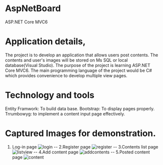 # AspNetBoard
ASP.NET Core MVC6

# Application details,

The project is to develop an application that allows users post contents.
The contents and user's images will be stored on Ms SQL or local database(Visual Studio).
The purpose of the project is learning ASP.NET Core MVC6. 
The main programming language of the project would be C# which provides convenience to develop multiple view pages.

# Technology and tools

Entity Framwork: To build data base.
Bootstrap: To display pages properly.
Trrumbowyg: to implement a content input page effectively.
 

# Captured Images for demonstration.

1. Log-in page 
![login](https://user-images.githubusercontent.com/20617062/31924296-29d3ba30-b84e-11e7-95f3-038773975d52.png)
--
2.Register page
![register](https://user-images.githubusercontent.com/20617062/31924295-29bfdbdc-b84e-11e7-872f-d4754058ac50.png)
--
3.Contents list page 
![listview](https://user-images.githubusercontent.com/20617062/31924294-29b097c6-b84e-11e7-8d0f-59e488d48e28.png)
--
4.Add content page 
![addcontents](https://user-images.githubusercontent.com/20617062/31924293-29a0a53c-b84e-11e7-82f5-155ae25807b3.png)
--
5.Posted content page 
![content](https://user-images.githubusercontent.com/20617062/31924292-29852564-b84e-11e7-89bb-0b65267fee73.png)


